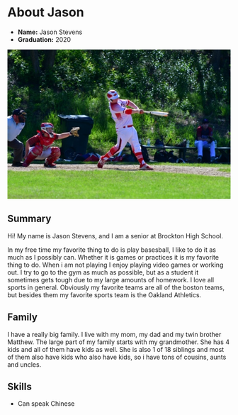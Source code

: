 # About Jason

- **Name:** Jason Stevens
- **Graduation:** 2020


![Me playing Baseball](./IMG_0539.JPG)


## Summary
Hi! My name is Jason Stevens, and I am a senior at Brockton High School.

In my free time my favorite thing to do is play basesball, I like to do it as much as I possibly can. Whether it is games or practices it is my favorite thing to do. When i am not playing I enjoy playing video games or working out. I try to go to the gym as much as possible, but as a student it sometimes gets tough due to my large amounts of homework. I love all sports in general. Obviously my favorite teams are all of the boston teams, but besides them my favorite sports team is the Oakland Athletics.

## Family
I have a really big family. I live with my mom, my dad and my twin brother Matthew. The large part of my family starts with my grandmother. She has 4 kids and all of them have kids as well. She is also 1 of 18 siblings and most of them also have kids who also have kids, so i have tons of cousins, aunts and uncles.

## Skills
- Can speak Chinese


